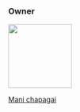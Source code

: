 ### Owner

<img src="https://pbs.twimg.com/profile_images/1238482716166782976/z6o622zZ_400x400.jpg" height="128" width="128">

[Mani chapagai](https://twitter.com/medsane)
